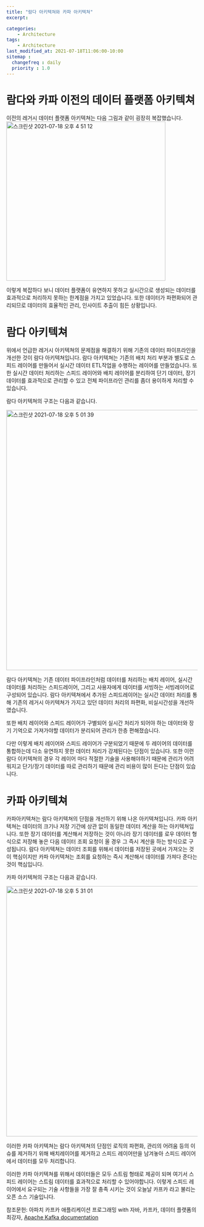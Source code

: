 ```yaml
---
title: "람다 아키텍쳐와 카파 아키텍쳐"
excerpt: 

categories:
    - Architecture
tags:
    - Architecture
last_modified_at: 2021-07-18T11:06:00-10:00
sitemap :
  changefreq : daily
  priority : 1.0
--- 
```


# 람다와 카파 이전의 데이터 플랫폼 아키텍쳐

이전의 레거시 데이터 플랫폼 아키텍쳐는 다음 그림과 같이 굉장히 복잡했습니다.
<img width="419" alt="스크린샷 2021-07-18 오후 4 51 12" src="https://user-images.githubusercontent.com/61309514/126059973-d6083717-6247-4f41-a694-3028e7703288.png">

이렇게 복잡하다 보니 데이터 플랫폼이 유연하지 못하고 실시간으로 생성되는 데이터를 효과적으로 처리하지 못하는 한계점을 가지고 있었습니다. 또한 데이터가 파편화되어 관리되므로 데이터의 효율적인 관리, 인사이트 추출이 힘든 상황입니다.


# 람다 아키텍쳐
위에서 언급한 레거시 아키텍쳐의 문제점을 해결하기 위해 기존의 데이터 파이프라인을 개선한 것이 람다 아키텍쳐입니다. 람다 아키텍쳐는 기존의 배치 처리 부분과 별도로 스피드 레이어를 만들어서 실시간 데이터 ETL작업을 수행하는 레이어를 만들었습니다.
또한 실시간 데이터 처리하는 스피드 레이어와 배치 레이어를 분리하여 단기 데이터, 장기 데이터를 효과적으로 관리할 수 있고 전체 파이프라인 관리를 좀더 용이하게 처리할 수 있습니다.

람다 아키텍쳐의 구조는 다음과 같습니다.

<img width="685" alt="스크린샷 2021-07-18 오후 5 01 39" src="https://user-images.githubusercontent.com/61309514/126060208-4b6fb043-4c85-4b00-a1a3-8206906db132.png">



람다 아키텍쳐는 기존 데이터 파이프라인처럼 데이터를 처리하는 배치 레이어, 실시간 데이터를 처리하는 스피드레이어, 그리고 사용자에게 데이터를 서빙하는 서빙레이어로 구성되어 있습니다. 람다 아키텍쳐에서 추가된 스피드레이어는 실시간 데이터 처리를 통해 기존의 레거시 아키텍쳐가 가지고 있던 데이터 처리의 파편화, 비실시간성을 개선하였습니다.

또한 배치 레이어와 스피드 레이어가 구별되어 실시간 처리가 되어야 하는 데이터와 장기 기억으로 가져가야할 데이터가 분리되어 관리가 한층 편해졌습니다.

다만 이렇게 배치 레이어와 스피드 레이어가 구분되었기 때문에 두 레이어의 데이터를 통합하는데 다소 유연하지 못한 데이터 처리가 강제된다는 단점이 있습니다. 또한 이런 람다 이키텍쳐의 경우 각 레이어 마다 적절한 기술을 사용해야하기 때문에 관리가 어려워지고 단기/장기 데이터를 따로 관리하기 때문에 관리 비용이 많이 든다는 단점이 있습니다.


# 카파 아키텍쳐
카파아키텍쳐는 람다 아키텍쳐의 단점을 개선하기 위해 나온 아키텍쳐입니다. 카파 아키텍쳐는 데이터의 크기나 저장 기간에 상관 없이 동일한 데이터 계산을 하는 아키텍쳐입니다. 또한 장기 데이터를 계산해서 저장하는 것이 아니라 장기 데이터를 로우 데이터 형식으로 저장해 놓은 다음 데이터 조회 요청이 올 경우 그 즉시 계산을 하는 방식으로 구성됩니다. 람다 아키텍쳐는 데이터 조회를 위해서 데이터를 저장된 곳에서 가져오는 것이 핵심이지만 카파 아키텍쳐는 조회를 요청하는 즉시 계산해서 데이터를 가져다 준다는 것이 핵심입니다.

카파 아키텍쳐의 구조는 다음과 같습니다.

<img width="659" alt="스크린샷 2021-07-18 오후 5 31 01" src="https://user-images.githubusercontent.com/61309514/126060932-a8a64d47-7a65-4625-9198-b1a0e5243fb0.png">

이러한 카파 아키텍쳐는 람다 아키텍쳐의 단점인 로직의 파편화, 관리의 어려움 등의 이슈를 제거하기 위해 배치레이어를 제거하고 스피드 레이어만을 남겨놓아 스피드 레이어에서 데이터를 모두 처리합니다.

이러한 카파 아키텍쳐를 위해서 데이터들은 모두 스트림 형태로 제공이 되며 여기서 스피드 레이어는 스트림 데이터를 효과적으로 처리할 수 있어야합니다. 이렇게 스피드 레이어에서 요구되는 기술 사항들을 가장 잘 충족 시키는 것이 오늘날 카프카 라고 불리는 오픈 소스 기술입니다.


참조문헌: 아파치 카프카 애플리케이션 프로그래밍 with 자바, 카프카, 데이터 플랫폼의 최강자, [Apache Kafka documentation](https://kafka.apache.org/documentation/)